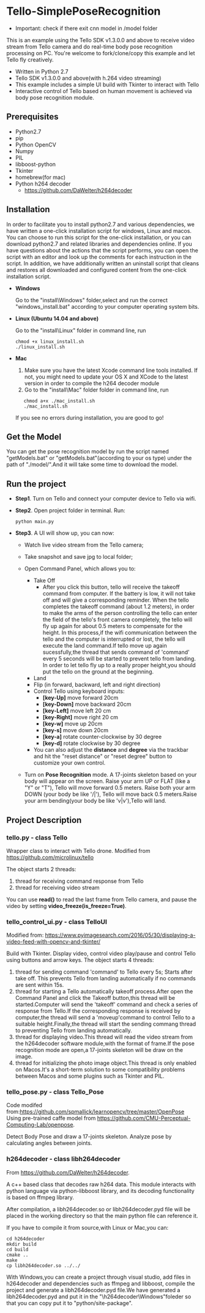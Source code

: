 # Tello-SimplePoseRecognition

 - Important: check if there exit cnn model in /model folder

This is an example using the Tello SDK v1.3.0.0 and above to receive video stream from Tello camera and do real-time body pose recognition processing on PC. You're welcome to fork/clone/copy this example and let Tello fly creatively.

 - Written in Python 2.7
 - Tello SDK v1.3.0.0 and above(with h.264 video streaming)
 - This example includes a simple UI build with Tkinter to interact with Tello
 - Interactive control of Tello based on human movement is achieved via body pose recognition module.

## Prerequisites

- Python2.7
- pip
- Python OpenCV
- Numpy 
- PIL
- libboost-python
- Tkinter
- homebrew(for mac)
- Python h264 decoder
    - <https://github.com/DaWelter/h264decoder>

## Installation

In order to facilitate you to install python2.7 and various dependencies, we have written a one-click installation script for windows, Linux and macos. You can choose to run this script for the one-click installation, or you can download python2.7 and related libraries and dependencies online. If you have questions about the actions that the script performs, you can open the script with an editor and look up the comments for each instruction in the script. In addition, we have additionally written an uninstall script that cleans and restores all downloaded and configured content from the one-click installation script.

- **Windows**

    Go to the "install\Windows" folder,select and run the correct  "windows_install.bat" according to your computer operating system bits. 

- **Linux (Ubuntu 14.04 and above)**

    Go to the "install\Linux" folder in command line, run
    
    ```
    chmod +x linux_install.sh
    ./linux_install.sh
    ```

- **Mac**

   1. Make sure you have the latest Xcode command line tools installed. If not, you might need to update your OS X and XCode to the latest version in order to compile the h264 decoder module
   2. Go to the "install\Mac" folder folder in command line, run
   
  ```
     chmod a+x ./mac_install.sh
     ./mac_install.sh
  ```
    
    If you see no errors during installation, you are good to go!

## Get the Model

You can get the pose recognition model by run the script named "getModels.bat" or "getModels.bat"(according to your os type) under the path of "./model/".And it will take some time to download the model.


## Run the project
- **Step1**. Turn on Tello and connect your computer device to Tello via wifi.


- **Step2**. Open project folder in terminal. Run:
    
    ```
    python main.py
    ```

- **Step3**. A UI will show up, you can now:

    - Watch live video stream from the Tello camera;
    - Take snapshot and save jpg to local folder;
    - Open Command Panel, which allows you to:
        - Take Off
            - After you click this button, tello will receive the takeoff command from computer. If the battery is low, it will not take off and will give a corresponding reminder. When the tello completes the takeoff command (about 1.2 meters), in order to make the arms of the person controlling the tello can enter the field of the tello's front camera completely, the tello will fly up again for about 0.5 meters to compensate for the height. In this process,if the wifi communication between the tello and the computer is interrupted or lost, the tello will execute the land command.If tello move up again sucessfully,the thread that sends command of 'command' every 5 seconds will be started to prevent tello from landing. In order to let tello fly up to a really proper height,you should put the tello on the ground at 
            the beginning. 
        - Land
        - Flip (in forward, backward, left and right direction)
        - Control Tello using keyboard inputs:
            - **[key-Up]** move forward 20cm
            - **[key-Down]** move backward 20cm
            - **[key-Left]** move left 20 cm
            - **[key-Right]** move right 20 cm
            - **[key-w]** move up 20cm
            - **[key-s]** move down 20cm
            - **[key-a]** rotate counter-clockwise by 30 degree
            - **[key-d]** rotate clockwise by 30 degree
        -  You can also adjust the **distance** and **degree** via the trackbar and hit the "reset distance" or "reset degree" button to customize your own control.
    
    - Turn on **Pose Recognition** mode. A 17-joints skeleton based on your body will appear on the screen. Raise your arm UP or FLAT (like a "Y" or "T"), Tello will move forward 0.5 meters. Raise both your arm DOWN (your body be like '/|\'), Tello will move back 0.5 meters.Raise your arm bending(your body be like 'v|v'),Tello will land.
    

## Project Description

### tello.py - class Tello

Wrapper class to interact with Tello drone.
Modified from <https://github.com/microlinux/tello>

The object starts 2 threads:

 1. thread for receiving command response from Tello
 2. thread for receiving video stream

You can use **read()** to read the last frame from Tello camera, and pause the video by setting **video_freeze(is_freeze=True)**.

### tello_control_ui.py - class TelloUI

Modified from: https://www.pyimagesearch.com/2016/05/30/displaying-a-video-feed-with-opencv-and-tkinter/

Build with Tkinter. Display video, control video play/pause and control Tello using buttons and arrow keys.
The object starts 4 threads:

 1. thread for sending command 'command' to Tello every 5s; Starts after take off. This prevents Tello from landing automatically if no commands are sent within 15s.
 2. thread for starting a Tello automatically takeoff process.After open the Command Panel and click the Takeoff button,this
thread will be started.Computer will send the 'takeoff' command and check a series of response from Tello.If the corresponding response is received by computer,the thread will send a 'moveup'command to control Tello to a suitable height.Finally,the thread
will start the sending commang thread to preventing Tello from landing automatically.
 3. thread for displaying video.This thread will read the video stream from the h264decoder software module,with the format of frame.If the pose recognition mode are open,a 17-joints skeleton will be draw on the image.
 4. thread for initializing the photo image object.This thread is only enabled on Macos.It's a short-term solution to some compatibility problems between Macos and some plugins such as Tkinter and PIL.

### tello_pose.py - class Tello_Pose
Code modifed from:https://github.com/spmallick/learnopencv/tree/master/OpenPose
Using pre-trained caffe model from <https://github.com/CMU-Perceptual-Computing-Lab/openpose>.

Detect Body Pose and draw a 17-joints skeleton. Analyze pose by calculating angles between joints.

### h264decoder - class libh264decoder

From <https://github.com/DaWelter/h264decoder>.

A c++ based class that decodes raw h264 data. This module interacts with python language via python-libboost library, and its decoding functionality is based on ffmpeg library. 

After compilation, a libh264decoder.so or libh264decoder.pyd file will be placed in the working directory so that the main python file can reference it. 

If you have to compile it from source,with Linux or Mac,you can:

```
cd h264decoder
mkdir build
cd build
cmake ..
make
cp libh264decoder.so ../../
```
With Windows,you can create a project through visual studio, add files in h264decoder and dependencies such as ffmpeg and libboost, compile the project and generate a libh264decoder.pyd file.We have generated a libh264decoder.pyd and put it in the "\h264decoder\Windows"foleder so that you can copy put it to "python/site-package".


